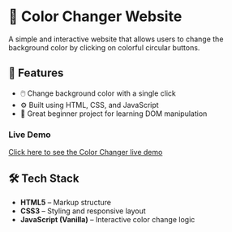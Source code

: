 # 🎨 Color Changer Website

A simple and interactive website that allows users to change the background color by clicking on colorful circular buttons.

## 🚀 Features

- 🖱️ Change background color with a single click
- ⚙️ Built using HTML, CSS, and JavaScript
- 🧠 Great beginner project for learning DOM manipulation

### Live Demo

[Click here to see the Color Changer live demo](https://saumya6250.github.io/Color-Changer/)


## 🛠️ Tech Stack

- **HTML5** – Markup structure
- **CSS3** – Styling and responsive layout
- **JavaScript (Vanilla)** – Interactive color change logic
